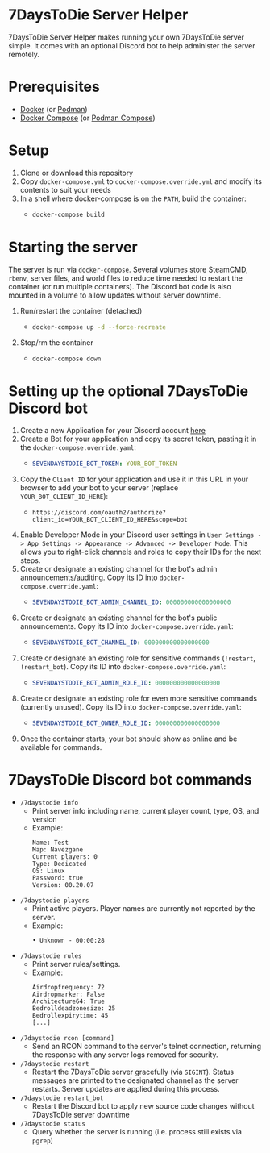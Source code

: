 # 7DaysToDie Server Helper
7DaysToDie Server Helper makes running your own 7DaysToDie server simple. It comes with an optional Discord bot to help administer the server remotely.

# Prerequisites
- [Docker](https://docs.docker.com/get-docker/) (or [Podman](https://podman.io/getting-started/installation))
- [Docker Compose](https://docs.docker.com/compose/install/) (or [Podman Compose](https://github.com/containers/podman-compose))

# Setup
1. Clone or download this repository
1. Copy `docker-compose.yml` to `docker-compose.override.yml` and modify its contents to suit your needs
1. In a shell where docker-compose is on the `PATH`, build the container:
    - ```bash
      docker-compose build
      ```

# Starting the server
The server is run via `docker-compose`. Several volumes store SteamCMD, `rbenv`, server files, and world files to reduce time needed to restart the container (or run multiple containers). The Discord bot code is also mounted in a volume to allow updates without server downtime.
1. Run/restart the container (detached)
    - ```bash
      docker-compose up -d --force-recreate
      ```
1. Stop/rm the container
    - ```bash
      docker-compose down
      ```

# Setting up the optional 7DaysToDie Discord bot
1. Create a new Application for your Discord account [here](https://discord.com/developers/applications)
1. Create a Bot for your application and copy its secret token, pasting it in the `docker-compose.override.yaml`:
    - ```yaml
      SEVENDAYSTODIE_BOT_TOKEN: YOUR_BOT_TOKEN
      ```
1. Copy the `Client ID` for your application and use it in this URL in your browser to add your bot to your server (replace `YOUR_BOT_CLIENT_ID_HERE`):
    - ```
      https://discord.com/oauth2/authorize?client_id=YOUR_BOT_CLIENT_ID_HERE&scope=bot
      ```
1. Enable Developer Mode in your Discord user settings in `User Settings -> App Settings -> Appearance -> Advanced -> Developer Mode`. This allows you to right-click channels and roles to copy their IDs for the next steps.
1. Create or designate an existing channel for the bot's admin announcements/auditing. Copy its ID into `docker-compose.override.yaml`:
    - ```yaml
      SEVENDAYSTODIE_BOT_ADMIN_CHANNEL_ID: 000000000000000000
      ```
1. Create or designate an existing channel for the bot's public announcements. Copy its ID into `docker-compose.override.yaml`:
    - ```yaml
      SEVENDAYSTODIE_BOT_CHANNEL_ID: 000000000000000000
      ```
1. Create or designate an existing role for sensitive commands (`!restart`, `!restart_bot`). Copy its ID into `docker-compose.override.yaml`:
    - ```yaml
      SEVENDAYSTODIE_BOT_ADMIN_ROLE_ID: 000000000000000000
      ```
1. Create or designate an existing role for even more sensitive commands (currently unused). Copy its ID into `docker-compose.override.yaml`:
    - ```yaml
      SEVENDAYSTODIE_BOT_OWNER_ROLE_ID: 000000000000000000
      ```
1. Once the container starts, your bot should show as online and be available for commands.

# 7DaysToDie Discord bot commands
- `/7daystodie info`
  - Print server info including name, current player count, type, OS, and version
  - Example:
    ```
    Name: Test
    Map: Navezgane
    Current players: 0
    Type: Dedicated
    OS: Linux
    Password: true
    Version: 00.20.07
    ```
- `/7daystodie players`
  - Print active players. Player names are currently not reported by the server.
  - Example:
    ```
    • Unknown - 00:00:28
    ```
- `/7daystodie rules`
  - Print server rules/settings.
  - Example:
    ```
    Airdropfrequency: 72
    Airdropmarker: False
    Architecture64: True
    Bedrolldeadzonesize: 25
    Bedrollexpirytime: 45
    [...]
    ```
- `/7daystodie rcon [command]`
  - Send an RCON command to the server's telnet connection, returning the response with any server logs removed for security.
- `/7daystodie restart`
  - Restart the 7DaysToDie server gracefully (via `SIGINT`). Status messages are printed to the designated channel as the server restarts. Server updates are applied during this process.
- `/7daystodie restart_bot`
  - Restart the Discord bot to apply new source code changes without 7DaysToDie server downtime
- `/7daystodie status`
  - Query whether the server is running (i.e. process still exists via `pgrep`)
